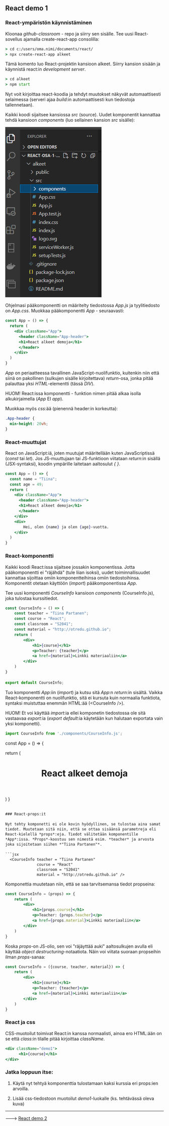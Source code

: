 ## React demo 1

### React-ympäristön käynnistäminen

Kloonaa *github-classroom* - repo ja siirry sen sisälle.
Tee uusi React-sovellus ajamalla create-react-app consolilla:

```cmd
> cd c:/users/oma.nimi/documents/react/
> npx create-react-app alkeet
```

Tämä komento luo React-projektin kansioon alkeet. Siirry kansion sisään ja käynnistä react:in *development server*. 

```cmd
> cd alkeet
> npm start
```

Nyt voit kirjoittaa react-koodia ja tehdyt muutokset näkyvät automaattisesti selaimessa (serveri ajaa *build*:in automaattisesti kun tiedostoja tallennetaan).

Kaikki koodi sijaitsee kansiossa *src* (source). Uudet komponentit kannattaa tehdä kansioon *components* (luo sellainen kansion *src* sisälle):

![kansiot](../img/react_start.PNG)

Ohjelmasi pääkomponentti on määritelty tiedostossa *App.js* ja tyylitiedosto on *App.css*. Muokkaa pääkomponentti *App* - seuraavasti:

```jsx
const App = () => {
  return (
    <div className="App">
      <header className="App-header">
      <h1>React alkeet demoja</h1>
      </header>
    </div>
  )
}
```

*App* on periaatteessa tavallinen JavaScript-nuolifunktio, kuitenkin niin että siinä on pakollinen (sulkujen sisälle kirjoitettava) *return*-osa, jonka pitää palauttaa yksi *HTML*-elementti (tässä *DIV*).

HUOM! React:issa komponentti - funktion nimen pitää alkaa isolla alkukirjaimella (*App* EI *app*).

Muokkaa myös *css*:ää (pienennä header:in korkeutta):

```css
.App-header {
  min-height: 20vh;
}
```

### React-muuttujat

React on JavaScript:iä, joten muutujat määritellään kuten JavaScriptissä (*const* tai *let*). Jos JS-muuttujaan tai JS-funktioon viitataan *return*:in sisällä (JSX-syntaksi), koodin ympärille laitetaan aaltosulut *{ }*.

```jsx
const App = () => {
  const name = "Tiina";
  const age = 49;
  return (
    <div className="App">
      <header className="App-header">
      <h1>React alkeet demoja</h1>
      </header>
    </div>
    <div>
        Hei, olen {name} ja olen {age}-vuotta.
    </div>
  )
}
```

### React-komponentti

Kaikki koodi React:issa sijaitsee jossakin komponentissa. Jotta pääkomponentti ei "räjähdä" (tule liian isoksi), uudet toiminnallisuudet kannattaa sijoittaa omiin komponentteihinsa omiin tiedostoihinsa. Komponentit otetaan käyttöön (*import*) pääkomponentissa *App*.

Tee uusi komponentti *CourseInfo* kansioon *components* (CourseInfo.js), joka tulostaa kurssitiedot.

```jsx
const CourseInfo = () => {
    const teacher = "Tiina Partanen";
    const course = "React";
    const classroom = "S2041";
    const material = "http://otredu.github.io"; 
    return (
        <div>
            <h1>{course}</h1>
            <p>Teacher: {teacher}</p>
            <a href={material}>Linkki materiaaliin</a>
        </div>
    )
}

export default CourseInfo;
```

Tuo komponentti *App*:iin (*import*) ja kutsu sitä *App*:n *return*:in sisältä. Vaikka React-komponentti on nuolifunktio, sitä ei kursuta kuin normaalia funktiota, syntaksi muistuttaa enemmän HTML:ää (\<CourseInfo \/>).

HUOM! Et voi käyttää *import*:ia ellei komponetin tiedostossa ole sitä vastaavaa *export*:ia (*export default*:ia käytetään kun halutaan exportata vain yksi komponetti).

```jsx
import CourseInfo from './components/CourseInfo.js';
```

const App = () => {

  return (
    <div className="App">
      <header className="App-header">
      <h1>React alkeet demoja</h1>
      </header>
    </div>
    <div>
       <CourseInfo />
    </div>
  )
}

```

### React-props:it

Nyt tehty komponetti ei ole kovin hyödyllinen, se tulostaa aina samat tiedot. Muutetaan sitä niin, että se ottaa sisäänsä parametreja eli React-kielellä *props*:eja. Tiedot välitetään komponentille *App*:issa. *Props*-koostuu sen nimestä esim. *teacher* ja arvosta joka sijoitetaan siihen *"Tiina Partanen"*.

```jsx
  <CourseInfo teacher = "Tiina Partanen"
              course = "React"
              classroom = "S2041"
              material = "http://otredu.github.io" />
```

Komponettia muutetaan niin, että se saa tarvitsemansa tiedot propseina:

```jsx
const CourseInfo = (props) => {
    return (
        <div>
            <h1>{props.course}</h1>
            <p>Teacher: {props.teacher}</p>
            <a href={props.material}>Linkki materiaaliin</a>
        </div>
    )
}
```

Koska *props*-on JS-olio, sen voi "räjäyttää auki" aaltosulkujen avulla eli käyttää *object destructuring*-notaatiota. Näin voi viitata suoraan propseihin ilman *props*-sanaa:

```jsx
const CourseInfo = ({course, teacher, material}) => {
    return (
        <div>
            <h1>{course}</h1>
            <p>Teacher: {teacher}</p>
            <a href={material}>Linkki materiaaliin</a>
        </div>
    )
}
```

### React ja css

CSS-muotoilut toimivat React:in kanssa normaalisti, ainoa ero HTML:ään on se että *class*:in tilalle pitää kirjoittaa *className*.

```jsx
<div className="demo1">
      <h1>{course}</h1>
</div>
```

### Jatka loppuun itse:

1. Käytä nyt tehtyä komponenttia tulostamaan kaksi kurssia eri props:ien arvoilla.

2. Lisää css-tiedostoon muotoilut *demo1*-luokalle (ks. tehtävässä oleva kuva)

---

---> [React demo 2](./reactdemo_osa2.html)
